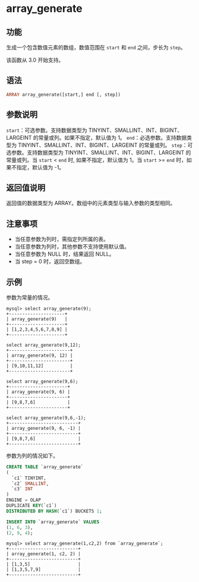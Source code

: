 # array_generate

## 功能

生成一个包含数值元素的数组，数值范围在 `start` 和 `end` 之间，步长为 `step`。

该函数从 3.0 开始支持。

## 语法

```Haskell
ARRAY array_generate([start,] end [, step])
```

## 参数说明

`start`：可选参数。支持数据类型为 TINYINT、SMALLINT、INT、BIGINT、LARGEINT 的常量或列。如果不指定，默认值为 1。
`end`：必选参数。支持数据类型为 TINYINT、SMALLINT、INT、BIGINT、LARGEINT 的常量或列。
`step`：可选参数。支持数据类型为 TINYINT、SMALLINT、INT、BIGINT、LARGEINT 的常量或列。当 `start` < `end` 时, 如果不指定，默认值为 1。当 `start` >= `end` 时，如果不指定，默认值为 -1。

## 返回值说明

返回值的数据类型为 ARRAY。数组中的元素类型与输入参数的类型相同。

## 注意事项

* 当任意参数为列时，需指定列所属的表。
* 当任意参数为列时，其他参数不支持使用默认值。
* 当任意参数为 NULL 时，结果返回 NULL。
* 当 step = 0 时，返回空数组。

## 示例

参数为常量的情况。

```Plain Text
mysql> select array_generate(9);
+---------------------+
| array_generate(9)   |
+---------------------+
| [1,2,3,4,5,6,7,8,9] |
+---------------------+

select array_generate(9,12);
+-----------------------+
| array_generate(9, 12) |
+-----------------------+
| [9,10,11,12]          |
+-----------------------+

select array_generate(9,6);
+----------------------+
| array_generate(9, 6) |
+----------------------+
| [9,8,7,6]            |
+----------------------+

select array_generate(9,6,-1);
+--------------------------+
| array_generate(9, 6, -1) |
+--------------------------+
| [9,8,7,6]                |
+--------------------------+

```

参数为列的情况如下。

```sql
CREATE TABLE `array_generate`
(
  `c1` TINYINT,
  `c2` SMALLINT,
  `c3` INT
)
ENGINE = OLAP
DUPLICATE KEY(`c1`)
DISTRIBUTED BY HASH(`c1`) BUCKETS 1;

INSERT INTO `array_generate` VALUES
(1, 6, 3),
(2, 9, 4);
```

```Plain Text
mysql> select array_generate(1,c2,2) from `array_generate`;
+--------------------------+
| array_generate(1, c2, 2) |
+--------------------------+
| [1,3,5]                  |
| [1,3,5,7,9]              |
+--------------------------+
```
